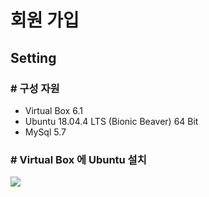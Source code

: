 # 회원 가입

## Setting

### # 구성 자원

- Virtual Box 6.1  
- Ubuntu 18.04.4 LTS (Bionic Beaver) 64 Bit
- MySql 5.7

### # Virtual Box 에 Ubuntu 설치

![](../image/TIL/Codesquad/회원가입.png)
